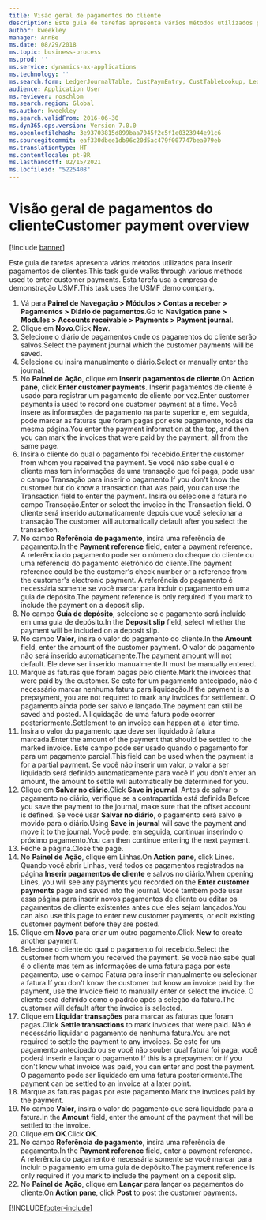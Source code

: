 ```yaml
---
title: Visão geral de pagamentos do cliente
description: Este guia de tarefas apresenta vários métodos utilizados para inserir pagamentos de clientes.
author: kweekley
manager: AnnBe
ms.date: 08/29/2018
ms.topic: business-process
ms.prod: ''
ms.service: dynamics-ax-applications
ms.technology: ''
ms.search.form: LedgerJournalTable, CustPaymEntry, CustTableLookup, LedgerJournalTransCustPaym, CustOpenTrans, BankAccountTableLookUp
audience: Application User
ms.reviewer: roschlom
ms.search.region: Global
ms.author: kweekley
ms.search.validFrom: 2016-06-30
ms.dyn365.ops.version: Version 7.0.0
ms.openlocfilehash: 3e93703815d899baa7045f2c5f1e0323944e91c6
ms.sourcegitcommit: eaf330dbee1db96c20d5ac479f007747bea079eb
ms.translationtype: HT
ms.contentlocale: pt-BR
ms.lasthandoff: 02/15/2021
ms.locfileid: "5225408"
---
```

# <a name="customer-payment-overview"></a><span data-ttu-id="f41cc-103">Visão geral de pagamentos do cliente</span><span class="sxs-lookup"><span data-stu-id="f41cc-103">Customer payment overview</span></span>

[!include [banner](../../includes/banner.md)]

<span data-ttu-id="f41cc-104">Este guia de tarefas apresenta vários métodos utilizados para inserir pagamentos de clientes.</span><span class="sxs-lookup"><span data-stu-id="f41cc-104">This task guide walks through various methods used to enter customer payments.</span></span> <span data-ttu-id="f41cc-105">Esta tarefa usa a empresa de demonstração USMF.</span><span class="sxs-lookup"><span data-stu-id="f41cc-105">This task uses the USMF demo company.</span></span>

1. <span data-ttu-id="f41cc-106">Vá para **Painel de Navegação > Módulos > Contas a receber > Pagamentos > Diário de pagamentos**.</span><span class="sxs-lookup"><span data-stu-id="f41cc-106">Go to **Navigation pane > Modules > Accounts receivable > Payments > Payment journal**.</span></span>
2. <span data-ttu-id="f41cc-107">Clique em **Novo**.</span><span class="sxs-lookup"><span data-stu-id="f41cc-107">Click **New**.</span></span>
3. <span data-ttu-id="f41cc-108">Selecione o diário de pagamentos onde os pagamentos do cliente serão salvos.</span><span class="sxs-lookup"><span data-stu-id="f41cc-108">Select the payment journal which the customer payments will be saved.</span></span>
4. <span data-ttu-id="f41cc-109">Selecione ou insira manualmente o diário.</span><span class="sxs-lookup"><span data-stu-id="f41cc-109">Select or manually enter the journal.</span></span>
5. <span data-ttu-id="f41cc-110">No **Painel de Ação**, clique em **Inserir pagamentos de cliente**.</span><span class="sxs-lookup"><span data-stu-id="f41cc-110">On **Action pane**, click **Enter customer payments**.</span></span> <span data-ttu-id="f41cc-111">Inserir pagamentos de cliente é usado para registrar um pagamento de cliente por vez.</span><span class="sxs-lookup"><span data-stu-id="f41cc-111">Enter customer payments is used to record one customer payment at a time.</span></span> <span data-ttu-id="f41cc-112">Você insere as informações de pagamento na parte superior e, em seguida, pode marcar as faturas que foram pagas por este pagamento, todas da mesma página.</span><span class="sxs-lookup"><span data-stu-id="f41cc-112">You enter the payment information at the top, and then you can mark the invoices that were paid by the payment, all from the same page.</span></span>  
6. <span data-ttu-id="f41cc-113">Insira o cliente do qual o pagamento foi recebido.</span><span class="sxs-lookup"><span data-stu-id="f41cc-113">Enter the customer from whom you received the payment.</span></span> <span data-ttu-id="f41cc-114">Se você não sabe qual é o cliente mas tem informações de uma transação que foi paga, pode usar o campo Transação para inserir o pagamento.</span><span class="sxs-lookup"><span data-stu-id="f41cc-114">If you don't know the customer but do know a transaction that was paid, you can use the Transaction field to enter the payment.</span></span> <span data-ttu-id="f41cc-115">Insira ou selecione a fatura no campo Transação.</span><span class="sxs-lookup"><span data-stu-id="f41cc-115">Enter or select the invoice in the Transaction field.</span></span> <span data-ttu-id="f41cc-116">O cliente será inserido automaticamente depois que você selecionar a transação.</span><span class="sxs-lookup"><span data-stu-id="f41cc-116">The customer will automatically default after you select the transaction.</span></span>
7. <span data-ttu-id="f41cc-117">No campo **Referência de pagamento**, insira uma referência de pagamento.</span><span class="sxs-lookup"><span data-stu-id="f41cc-117">In the **Payment reference** field, enter a payment reference.</span></span> <span data-ttu-id="f41cc-118">A referência do pagamento pode ser o número do cheque do cliente ou uma referência do pagamento eletrônico do cliente.</span><span class="sxs-lookup"><span data-stu-id="f41cc-118">The payment reference could be the customer's check number or a reference from the customer's electronic payment.</span></span> <span data-ttu-id="f41cc-119">A referência do pagamento é necessária somente se você marcar para incluir o pagamento em uma guia de depósito.</span><span class="sxs-lookup"><span data-stu-id="f41cc-119">The payment reference is only required if you mark to include the payment on a deposit slip.</span></span>  
8. <span data-ttu-id="f41cc-120">No campo **Guia de depósito**, selecione se o pagamento será incluído em uma guia de depósito.</span><span class="sxs-lookup"><span data-stu-id="f41cc-120">In the **Deposit slip** field, select whether the payment will be included on a deposit slip.</span></span> 
9. <span data-ttu-id="f41cc-121">No campo **Valor**, insira o valor do pagamento do cliente.</span><span class="sxs-lookup"><span data-stu-id="f41cc-121">In the **Amount** field, enter the amount of the customer payment.</span></span> <span data-ttu-id="f41cc-122">O valor do pagamento não será inserido automaticamente.</span><span class="sxs-lookup"><span data-stu-id="f41cc-122">The payment amount will not default.</span></span> <span data-ttu-id="f41cc-123">Ele deve ser inserido manualmente.</span><span class="sxs-lookup"><span data-stu-id="f41cc-123">It must be manually entered.</span></span> 
10. <span data-ttu-id="f41cc-124">Marque as faturas que foram pagas pelo cliente.</span><span class="sxs-lookup"><span data-stu-id="f41cc-124">Mark the invoices that were paid by the customer.</span></span> <span data-ttu-id="f41cc-125">Se este for um pagamento antecipado, não é necessário marcar nenhuma fatura para liquidação.</span><span class="sxs-lookup"><span data-stu-id="f41cc-125">If the payment is a prepayment, you are not required to mark any invoices for settlement.</span></span> <span data-ttu-id="f41cc-126">O pagamento ainda pode ser salvo e lançado.</span><span class="sxs-lookup"><span data-stu-id="f41cc-126">The payment can still be saved and posted.</span></span> <span data-ttu-id="f41cc-127">A liquidação de uma fatura pode ocorrer posteriormente.</span><span class="sxs-lookup"><span data-stu-id="f41cc-127">Settlement to an invoice can happen at a later time.</span></span>
11. <span data-ttu-id="f41cc-128">Insira o valor do pagamento que deve ser liquidado à fatura marcada.</span><span class="sxs-lookup"><span data-stu-id="f41cc-128">Enter the amount of the payment that should be settled to the marked invoice.</span></span> <span data-ttu-id="f41cc-129">Este campo pode ser usado quando o pagamento for para um pagamento parcial.</span><span class="sxs-lookup"><span data-stu-id="f41cc-129">This field can be used when the payment is for a partial payment.</span></span> <span data-ttu-id="f41cc-130">Se você não inserir um valor, o valor a ser liquidado será definido automaticamente para você.</span><span class="sxs-lookup"><span data-stu-id="f41cc-130">If you don't enter an amount, the amount to settle will automatically be determined for you.</span></span>
12. <span data-ttu-id="f41cc-131">Clique em **Salvar no diário**.</span><span class="sxs-lookup"><span data-stu-id="f41cc-131">Click **Save in journal**.</span></span> <span data-ttu-id="f41cc-132">Antes de salvar o pagamento no diário, verifique se a contrapartida está definida.</span><span class="sxs-lookup"><span data-stu-id="f41cc-132">Before you save the payment to the journal, make sure that the offset account is defined.</span></span> <span data-ttu-id="f41cc-133">Se você usar **Salvar no diário**, o pagamento será salvo e movido para o diário.</span><span class="sxs-lookup"><span data-stu-id="f41cc-133">Using **Save in journal** will save the payment and move it to the journal.</span></span> <span data-ttu-id="f41cc-134">Você pode, em seguida, continuar inserindo o próximo pagamento.</span><span class="sxs-lookup"><span data-stu-id="f41cc-134">You can then continue entering the next payment.</span></span>
13. <span data-ttu-id="f41cc-135">Feche a página.</span><span class="sxs-lookup"><span data-stu-id="f41cc-135">Close the page.</span></span>
14. <span data-ttu-id="f41cc-136">No **Painel de Ação**, clique em Linhas.</span><span class="sxs-lookup"><span data-stu-id="f41cc-136">On **Action pane**, click Lines.</span></span> <span data-ttu-id="f41cc-137">Quando você abrir Linhas, verá todos os pagamentos registrados na página **Inserir pagamentos de cliente** e salvos no diário.</span><span class="sxs-lookup"><span data-stu-id="f41cc-137">When opening Lines, you will see any payments you recorded on the **Enter customer payments** page and saved into the journal.</span></span> <span data-ttu-id="f41cc-138">Você também pode usar essa página para inserir novos pagamentos de cliente ou editar os pagamentos de cliente existentes antes que eles sejam lançados.</span><span class="sxs-lookup"><span data-stu-id="f41cc-138">You can also use this page to enter new customer payments, or edit existing customer payment before they are posted.</span></span>
15. <span data-ttu-id="f41cc-139">Clique em **Novo** para criar um outro pagamento.</span><span class="sxs-lookup"><span data-stu-id="f41cc-139">Click **New** to create another payment.</span></span> 
16. <span data-ttu-id="f41cc-140">Selecione o cliente do qual o pagamento foi recebido.</span><span class="sxs-lookup"><span data-stu-id="f41cc-140">Select the customer from whom you received the payment.</span></span> <span data-ttu-id="f41cc-141">Se você não sabe qual é o cliente mas tem as informações de uma fatura paga por este pagamento, use o campo Fatura para inserir manualmente ou selecionar a fatura.</span><span class="sxs-lookup"><span data-stu-id="f41cc-141">If you don't know the customer but know an invoice paid by the payment, use the Invoice field to manually enter or select the invoice.</span></span> <span data-ttu-id="f41cc-142">O cliente será definido como o padrão após a seleção da fatura.</span><span class="sxs-lookup"><span data-stu-id="f41cc-142">The customer will default after the invoice is selected.</span></span>  
17. <span data-ttu-id="f41cc-143">Clique em **Liquidar transações** para marcar as faturas que foram pagas.</span><span class="sxs-lookup"><span data-stu-id="f41cc-143">Click **Settle transactions** to mark invoices that were paid.</span></span> <span data-ttu-id="f41cc-144">Não é necessário liquidar o pagamento de nenhuma fatura.</span><span class="sxs-lookup"><span data-stu-id="f41cc-144">You are not required to settle the payment to any invoices.</span></span> <span data-ttu-id="f41cc-145">Se este for um pagamento antecipado ou se você não souber qual fatura foi paga, você poderá inserir e lançar o pagamento.</span><span class="sxs-lookup"><span data-stu-id="f41cc-145">If this is a prepayment or if you don't know what invoice was paid, you can enter and post the payment.</span></span> <span data-ttu-id="f41cc-146">O pagamento pode ser liquidado em uma fatura posteriormente.</span><span class="sxs-lookup"><span data-stu-id="f41cc-146">The payment can be settled to an invoice at a later point.</span></span>  
18. <span data-ttu-id="f41cc-147">Marque as faturas pagas por este pagamento.</span><span class="sxs-lookup"><span data-stu-id="f41cc-147">Mark the invoices paid by the payment.</span></span> 
19. <span data-ttu-id="f41cc-148">No campo **Valor**, insira o valor do pagamento que será liquidado para a fatura.</span><span class="sxs-lookup"><span data-stu-id="f41cc-148">In the **Amount** field, enter the amount of the payment that will be settled to the invoice.</span></span>
20. <span data-ttu-id="f41cc-149">Clique em **OK**.</span><span class="sxs-lookup"><span data-stu-id="f41cc-149">Click **OK**.</span></span>
21. <span data-ttu-id="f41cc-150">No campo **Referência de pagamento**, insira uma referência de pagamento.</span><span class="sxs-lookup"><span data-stu-id="f41cc-150">In the **Payment reference** field, enter a payment reference.</span></span> <span data-ttu-id="f41cc-151">A referência do pagamento é necessária somente se você marcar para incluir o pagamento em uma guia de depósito.</span><span class="sxs-lookup"><span data-stu-id="f41cc-151">The payment reference is only required if you mark to include the payment on a deposit slip.</span></span>  
22. <span data-ttu-id="f41cc-152">No **Painel de Ação**, clique em **Lançar** para lançar os pagamentos do cliente.</span><span class="sxs-lookup"><span data-stu-id="f41cc-152">On **Action pane**, click **Post** to post the customer payments.</span></span> 



[!INCLUDE[footer-include](../../../includes/footer-banner.md)]